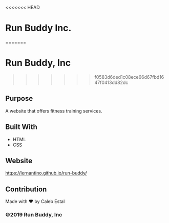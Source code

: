 <<<<<<< HEAD
# Run Buddy Inc.

=======
# Run Buddy, Inc
>>>>>>> f0583d6ded1c08ece66d67fbd1647f0413dd82dc

## Purpose
A website that offers fitness training services. 

## Built With
* HTML
* CSS

## Website
https://lernantino.github.io/run-buddy/

## Contribution
Made with ❤️ by Caleb Estal

### ©️2019 Run Buddy, Inc 
